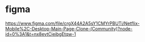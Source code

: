 # figma
https://www.figma.com/file/crgX44A2A5sY1CMYrPBUTi/Netflix-Mobile%2C-Desktop-Main-Page-Clone-(Community)?node-id=0%3A1&t=nx8evtCieibgEtqw-1
